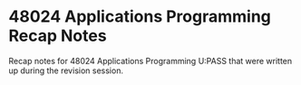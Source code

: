 # 48024 Applications Programming Recap Notes
Recap notes for 48024 Applications Programming U:PASS that were written up during the revision session.
